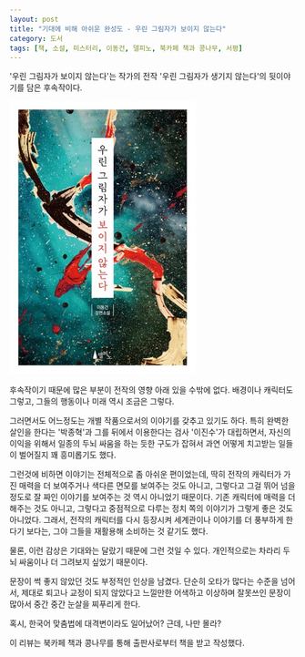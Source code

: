 ```yaml
---
layout: post
title: "기대에 비해 아쉬운 완성도 - 우린 그림자가 보이지 않는다"
category: 도서
tags: [책, 소설, 미스터리, 이동건, 델피노, 북카페 책과 콩나무, 서평]
---
```


'우린 그림자가 보이지 않는다'는
작가의 전작 '우린 그림자가 생기지 않는다'의 뒷이야기를 담은 후속작이다.

![표지](/images/we-cant-see-the-shadows-book-h480.jpg)

후속작이기 때문에 많은 부분이 전작의 영향 아래 있을 수밖에 없다.
배경이나 캐릭터도 그렇고, 그들의 행동이나 미래 역시 조금은 그렇다.

그러면서도 어느정도는 개별 작품으로서의 이야기를 갖추고 있기도 하다.
특히 완벽한 살인을 한다는 '박종혁'과
그를 뒤에서 이용한다는 검사 '이진수'가 대립하면서,
자신의 이익을 위해서 일종의 두뇌 싸움을 하는 듯한 구도가 잡혀서
과연 어떻게 치고받는 일들이 벌어질지 꽤 흥미롭기도 했다.

그런것에 비하면 이야기는 전체적으로 좀 아쉬운 편이었는데,
딱히 전작의 캐릭터가 가진 매력을 더 보여주거나 색다른 면모를 보여주는 것도 아니고,
그렇다고 그걸 뛰어 넘을 정도로 잘 짜인 이야기를 보여주는 것 역시 아니었기 때문이다.
기존 캐릭터에 매력을 더해주는 것도 아니고,
그렇다고 중점적으로 다루는 정치 쪽의 이야기가 그렇게 좋은 것도 아니었다.
그래서, 전작의 캐릭터를 다시 등장시켜 세계관이나 이야기를 더 풍부하게 한다기 보다는,
그야 그들을 재활용해 소비하는 것 같기도 했다.

물론, 이런 감상은 기대와는 달랐기 때문에 그런 것일 수 있다.
개인적으로는 차라리 두뇌 싸움이나 더 그려보지 싶었기 때문이다.

문장이 썩 좋지 않았던 것도 부정적인 인상을 남겼다.
단순히 오타가 많다는 수준을 넘어서,
제대로 퇴고나 교정이 되지 않았다고 느낄만한
어색하고 이상하며 잘못쓰인 문장이 많아서 중간 중간 눈살을 찌푸리게 한다.

혹시, 한국어 맞춤법에 대격변이라도 일어났어?
근데, 나만 몰라?



<div class="im im-info">
이 리뷰는 북카페 책과 콩나무를 통해 출판사로부터 책을 받고 작성했다.
</div>
